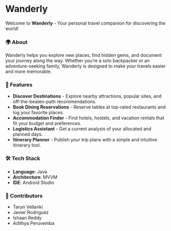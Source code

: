 # Wanderly

Welcome to **Wanderly** - Your personal travel companion for discovering the world!

### 🌍 About
Wanderly helps you explore new places, find hidden gems, and document your journey along the way. Whether you’re a solo backpacker or an adventure-seeking family, Wanderly is designed to make your travels easier and more memorable.

### 🚀 Features
- **Discover Destinations** - Explore nearby attractions, popular sites, and off-the-beaten-path recommendations.
- **Book Dining Reservations** - Reserve tables at top-rated restaurants and log your favorite places.
- **Accommodation Finder** - Find hotels, hostels, and vacation rentals that fit your budget and preferences.
- **Logistics Assistant** - Get a current analysis of your allocated and planned days.
- **Itinerary Planner** - Publish your trip plans with a simple and intuitive itinerary tool.

### 🛠️ Tech Stack
- **Language**: Java
- **Architecture**: MVVM
- **IDE**: Android Studio

### 📲 Contributors
- Tarun Vellanki
- Javier Rodriguez
- Ishaan Reddy
- Adithya Peruvemba
